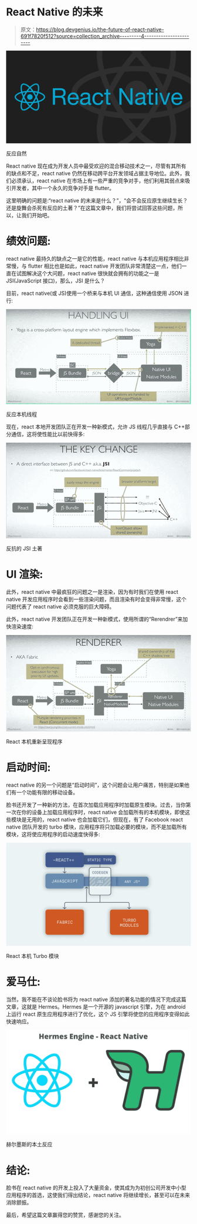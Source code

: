 # React Native 的未来

> 原文：<https://blog.devgenius.io/the-future-of-react-native-691f7820f512?source=collection_archive---------4----------------------->

![](img/a033ca4dcc04a65e02059b2d777428b7.png)

反应自然

React native 现在成为开发人员中最受欢迎的混合移动技术之一，尽管有其所有的缺点和不足，react native 仍然在移动跨平台开发领域占据主导地位。此外，我们必须承认，react native 在市场上有一些严重的竞争对手，他们利用其弱点来吸引开发者，其中一个永久的竞争对手是 flutter。

这里明确的问题是:“react native 的未来是什么？”，“会不会反应原生继续生长？还是旋舞会杀死有反应的土著？”在这篇文章中，我们将尝试回答这些问题，所以，让我们开始吧。

# 绩效问题:

react native 最持久的缺点之一是它的性能，react native 与本机应用程序相比非常慢，与 flutter 相比也是如此，react native 开发团队非常清楚这一点，他们一直在试图解决这个大问题，react native 很快就会拥有的功能之一是 JSI(JavaScript 接口)，那么，JSI 是什么？

目前，react native(或 JS)使用一个桥来与本机 UI 通信，这种通信使用 JSON 进行:

![](img/c62d50171683ebed2d85a58e7be263bc.png)

反应本机线程

现在，react 本地开发团队正在开发一种新模式，允许 JS 线程几乎直接与 C++部分通信，这将使性能比以前快得多:

![](img/7eb627c68e0a3c2507952667ff045d70.png)

反抗的 JSI 土著

# **UI 渲染:**

此外，react native 中最疯狂的问题之一是渲染，因为有时我们在使用 react native 开发应用程序时会看到一些渲染问题，而且渲染有时会变得非常慢，这个问题代表了 react native 必须克服的巨大障碍。

此外，react native 开发团队正在开发一种新模式，使用所谓的“Rerendrer”来加快渲染速度:

![](img/0e9c0e75f13acffebf0d17ba190c0281.png)

React 本机重新呈现程序

# **启动时间:**

react native 的另一个问题是“启动时间”，这个问题会让用户痛苦，特别是如果他们有一个功能有限的移动设备。

脸书还开发了一种新的方法，在首次加载应用程序时加载原生模块。过去，当你第一次在你的设备上加载应用程序时，react native 会加载所有的本机模块，即使这些模块是无用的，react native 也会加载它们，但现在，有了 Facebook react native 团队开发的 turbo 模块，应用程序将只加载必要的模块，而不是加载所有模块，这将使应用程序的启动速度快得多:

![](img/af4cd95d786630e2417cbdfb3bfe0afe.png)

React 本机 Turbo 模块

# **爱马仕:**

当然，我不能在不谈论脸书将为 react native 添加的著名功能的情况下完成这篇文章，这就是 Hermes。Hermes 是一个开源的 javascript 引擎，为在 android 上运行 react 原生应用程序进行了优化，这个 JS 引擎将使您的应用程序变得如此快速响应。

![](img/62d5f7865d83bfb9bc274b8b051f1623.png)

赫尔墨斯的本土反应

# **结论:**

脸书在 react native 的开发上投入了大量资金，使其成为为初创公司开发中小型应用程序的首选，这使我们得出结论，react native 将继续增长，甚至可以在未来消除颤振。

最后，希望这篇文章赢得您的赞赏，感谢您的关注。